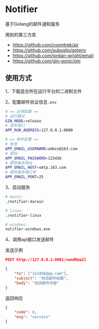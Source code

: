 # Notifier

基于Golang的邮件通知服务

用到的第三方库

- https://github.com/cosmtrek/air
- https://github.com/subosito/gotenv
- https://github.com/jordan-wright/email
- https://github.com/gin-gonic/gin

## 使用方式
1、下载适合所在运行平台的二进制文件

2、配置邮件验证信息`.env`

```bash
# == 应用配置 ==
# 运行模式
GIN_MODE=release
# 监听端口
APP_RUN_ADDRESS=127.0.0.1:8000

# == 邮件配置 ==
# 账号
APP_EMAIL_USERNAME=admin@163.com
# 密码
APP_EMAIL_PASSWORD=123456
# 邮件服务地址
APP_EMAIL_HOST=smtp.163.com
# 邮件服务端口号
APP_EMAIL_PORT=25
```

3、启动服务

```bash
# macos: 
./notifier-darwin

# linux: 
./notifier-linux

# windows: 
notifier-windows.exe
```

4、调用api接口发送邮件

发送示例

```json
POST http://127.0.0.1:8001/sendEmail

{
	"to": ["123456@qq.com"],
	"subject": "测试邮件标题",
	"body": "测试邮件内容"
}
```

返回响应

```json
{
	"code": 0,
	"msg": "success"
}
```